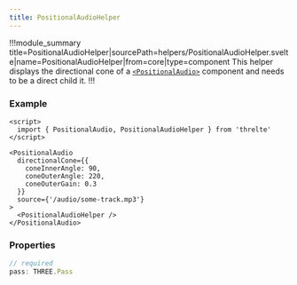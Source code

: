 ```yaml
---
title: PositionalAudioHelper
---
```


!!!module_summary title=PositionalAudioHelper|sourcePath=helpers/PositionalAudioHelper.svelte|name=PositionalAudioHelper|from=core|type=component
This helper displays the directional cone of a [`<PositionalAudio>`](/components/43-positional-audio) component and needs to be a direct child it.
!!!

### Example

```svelte
<script>
  import { PositionalAudio, PositionalAudioHelper } from 'threlte'
</script>

<PositionalAudio
  directionalCone={{
    coneInnerAngle: 90,
    coneOuterAngle: 220,
    coneOuterGain: 0.3
  }}
  source={'/audio/some-track.mp3'}
>
  <PositionalAudioHelper />
</PositionalAudio>
```

### Properties

```ts
// required
pass: THREE.Pass
```
